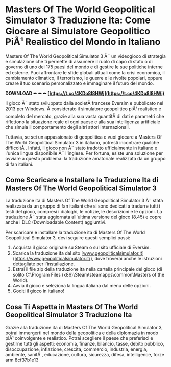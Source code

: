 # Masters Of The World Geopolitical Simulator 3 Traduzione Ita: Come Giocare al Simulatore Geopolitico PiÃ¹ Realistico del Mondo in Italiano
  
Masters Of The World Geopolitical Simulator 3 Ã¨ un videogioco di strategia e simulazione che ti permette di assumere il ruolo di capo di stato o di governo di uno dei 175 paesi del mondo e di gestire le sue politiche interne ed esterne. Puoi affrontare le sfide globali attuali come la crisi economica, il cambiamento climatico, il terrorismo, le guerre e le rivolte popolari, oppure creare il tuo scenario personalizzato e immaginare il futuro del mondo.
 
**DOWNLOAD ✒ ✒ ✒ [https://t.co/4KDo8l8HWj](https://t.co/4KDo8l8HWj)**


  
Il gioco Ã¨ stato sviluppato dalla societÃ  francese Eversim e pubblicato nel 2013 per Windows. Ã considerato il simulatore geopolitico piÃ¹ realistico e completo del mercato, grazie alla sua vasta quantitÃ  di dati e parametri che riflettono la situazione reale di ogni paese e alla sua intelligenza artificiale che simula il comportamento degli altri attori internazionali.
  
Tuttavia, se sei un appassionato di geopolitica e vuoi giocare a Masters Of The World Geopolitical Simulator 3 in italiano, potresti incontrare qualche difficoltÃ . Infatti, il gioco non Ã¨ stato tradotto ufficialmente in italiano e l'unica lingua disponibile Ã¨ l'inglese. Per fortuna, esiste una soluzione per ovviare a questo problema: la traduzione amatoriale realizzata da un gruppo di fan italiani.
  
## Come Scaricare e Installare la Traduzione Ita di Masters Of The World Geopolitical Simulator 3
  
La traduzione ita di Masters Of The World Geopolitical Simulator 3 Ã¨ stata realizzata da un gruppo di fan italiani che si sono dedicati a tradurre tutti i testi del gioco, compresi i dialoghi, le notizie, le descrizioni e le opzioni. La traduzione Ã¨ stata aggiornata all'ultima versione del gioco (8.45) e copre anche i DLC (Downloadable Content) aggiuntivi.
  
Per scaricare e installare la traduzione ita di Masters Of The World Geopolitical Simulator 3, devi seguire questi semplici passi:
  
1. Acquista il gioco originale su Steam o sul sito ufficiale di Eversim.
2. Scarica la traduzione ita dal sito [www.geopoliticalsimulator.it](https://www.geopoliticalsimulator.it/), dove troverai anche le istruzioni dettagliate per l'installazione.
3. Estrai il file zip della traduzione ita nella cartella principale del gioco (di solito C:\Program Files (x86)\Steam\steamapps\common\Masters of the World).
4. Avvia il gioco e seleziona la lingua italiana dal menu delle opzioni.
5. Goditi il gioco in italiano!

## Cosa Ti Aspetta in Masters Of The World Geopolitical Simulator 3 Traduzione Ita
  
Grazie alla traduzione ita di Masters Of The World Geopolitical Simulator 3, potrai immergerti nel mondo della geopolitica e della diplomazia in modo piÃ¹ coinvolgente e realistico. Potrai scegliere il paese che preferisci e gestirne tutti gli aspetti: economia, finanze, bilancio, tasse, debito pubblico, disoccupazione, inflazione, crescita, commercio, industria, energia, ambiente, sanitÃ , educazione, cultura, sicurezza, difesa, intelligence, forze arm
 8cf37b1e13
 
